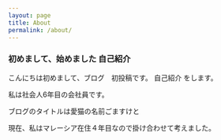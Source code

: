 ```yaml
---
layout: page
title: About
permalink: /about/
---
```


### 初めまして、始めました 自己紹介

こんにちは初めまして、ブログ　初投稿です。 自己紹介 をします。

私は社会人6年目の会社員です。

ブログのタイトルは愛猫の名前ごますけと

現在、私はマレーシア在住４年目なので掛け合わせて考えました。
